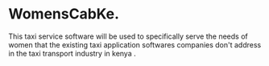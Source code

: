 # WomensCabKe.
This taxi service software will be used to specifically serve the needs of women that the existing taxi application softwares  companies don't address in the taxi transport industry in kenya .
